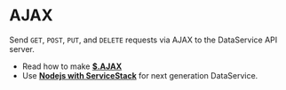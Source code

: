 AJAX
====

Send `GET`, `POST`, `PUT`, and `DELETE` requests via AJAX to the DataService API server. 

* Read how to make [**$.AJAX**](https://github.com/Jalalhejazi/AJAX/wiki/jQuery.ajax()) 
* Use [**Nodejs with ServiceStack**](http://DataService.supermobile.dk) for next generation DataService.
